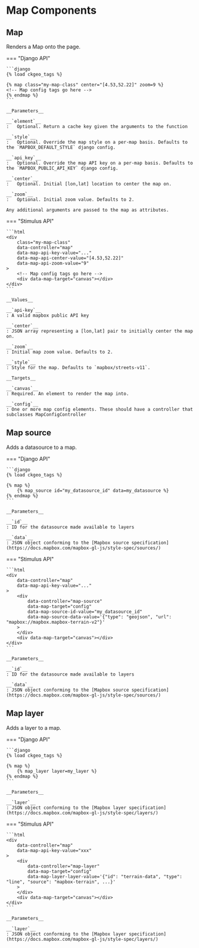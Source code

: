 # Map Components

## Map

Renders a Map onto the page.

=== "Django API"

    ```django
    {% load ckgeo_tags %}

    {% map class="my-map-class" center="[4.53,52.22]" zoom=9 %}
    <!-- Map config tags go here -->
    {% endmap %}
    ```

    __Parameters__

    __`element`__
    :   Optional. Return a cache key given the arguments to the function

    __`style`__
    :   Optional. Override the map style on a per-map basis. Defaults to the `MAPBOX_DEFAULT_STYLE` django config.

    __`api_key`__
    :   Optional. Override the map API key on a per-map basis. Defaults to the `MAPBOX_PUBLIC_API_KEY` django config.

    __`center`__
    :   Optional. Initial [lon,lat] location to center the map on.

    __`zoom`__
    :   Optional. Initial zoom value. Defaults to 2.

    Any additional arguments are passed to the map as attributes.

=== "Stimulus API"

    ```html
    <div
        class="my-map-class"
        data-controller="map"
        data-map-api-key-value="..."
        data-map-api-center-value="[4.53,52.22]"
        data-map-api-zoom-value="9"
    >
        <!-- Map config tags go here -->
        <div data-map-target="canvas"></div>
    </div>
    ```

    __Values__

    __`api-key`__
    : A valid mapbox public API key

    __`center`__
    : JSON array representing a [lon,lat] pair to initially center the map on.

    __`zoom`__
    : Initial map zoom value. Defaults to 2.

    __`style`__
    : Style for the map. Defaults to `mapbox/streets-v11`.

    __Targets__

    __`canvas`__
    : Required. An element to render the map into.

    __`config`__
    : One or more map config elements. These should have a controller that subclasses MapConfigController

## Map source

Adds a datasource to a map.

=== "Django API"

    ```django
    {% load ckgeo_tags %}

    {% map %}
        {% map_source id="my_datasource_id" data=my_datasource %}
    {% endmap %}
    ```

    __Parameters__

    __`id`__
    : ID for the datasource made available to layers

    __`data`__
    : JSON object conforming to the [Mapbox source specification](https://docs.mapbox.com/mapbox-gl-js/style-spec/sources/)

=== "Stimulus API"

    ```html
    <div
        data-controller="map"
        data-map-api-key-value="..."
    >
        <div
            data-controller="map-source"
            data-map-target="config"
            data-map-source-id-value="my_datasource_id"
            data-map-source-data-value='{"type": "geojson", "url": "mapbox://mapbox.mapbox-terrain-v2"}'
        >
        </div>
        <div data-map-target="canvas"></div>
    </div>
    ```

    __Parameters__

    __`id`__
    : ID for the datasource made available to layers

    __`data`__
    : JSON object conforming to the [Mapbox source specification](https://docs.mapbox.com/mapbox-gl-js/style-spec/sources/)

## Map layer

Adds a layer to a map.

=== "Django API"

    ```django
    {% load ckgeo_tags %}

    {% map %}
        {% map_layer layer=my_layer %}
    {% endmap %}
    ```

    __Parameters__

    __`layer`__
    : JSON object conforming to the [Mapbox layer specification](https://docs.mapbox.com/mapbox-gl-js/style-spec/layers/)

=== "Stimulus API"

    ```html
    <div
        data-controller="map"
        data-map-api-key-value="xxx"
    >
        <div
            data-controller="map-layer"
            data-map-target="config"
            data-map-layer-layer-value='{"id": "terrain-data", "type": "line", "source": "mapbox-terrain", ...}'
        >
        </div>
        <div data-map-target="canvas"></div>
    </div>
    ```

    __Parameters__

    __`layer`__
    : JSON object conforming to the [Mapbox layer specification](https://docs.mapbox.com/mapbox-gl-js/style-spec/layers/)

